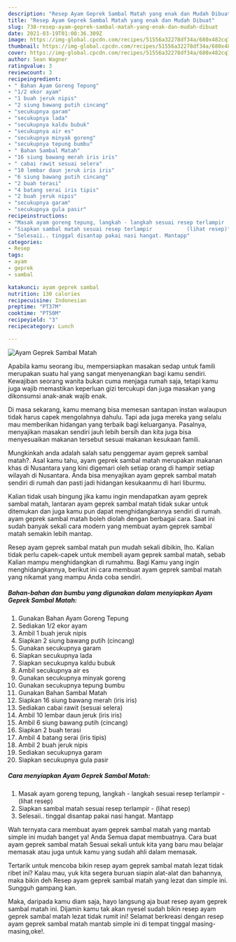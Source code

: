 ```yaml
---
description: "Resep Ayam Geprek Sambal Matah yang enak dan Mudah Dibuat"
title: "Resep Ayam Geprek Sambal Matah yang enak dan Mudah Dibuat"
slug: 738-resep-ayam-geprek-sambal-matah-yang-enak-dan-mudah-dibuat
date: 2021-03-19T01:08:36.309Z
image: https://img-global.cpcdn.com/recipes/51556a32278df34a/680x482cq70/ayam-geprek-sambal-matah-foto-resep-utama.jpg
thumbnail: https://img-global.cpcdn.com/recipes/51556a32278df34a/680x482cq70/ayam-geprek-sambal-matah-foto-resep-utama.jpg
cover: https://img-global.cpcdn.com/recipes/51556a32278df34a/680x482cq70/ayam-geprek-sambal-matah-foto-resep-utama.jpg
author: Sean Wagner
ratingvalue: 3
reviewcount: 3
recipeingredient:
- " Bahan Ayam Goreng Tepung"
- "1/2 ekor ayam"
- "1 buah jeruk nipis"
- "2 siung bawang putih cincang"
- "secukupnya garam"
- "secukupnya lada"
- "secukupnya kaldu bubuk"
- "secukupnya air es"
- "secukupnya minyak goreng"
- "secukupnya tepung bumbu"
- " Bahan Sambal Matah"
- "16 siung bawang merah iris iris"
- " cabai rawit sesuai selera"
- "10 lembar daun jeruk iris iris"
- "6 siung bawang putih cincang"
- "2 buah terasi"
- "4 batang serai iris tipis"
- "2 buah jeruk nipis"
- "secukupnya garam"
- "secukupnya gula pasir"
recipeinstructions:
- "Masak ayam goreng tepung, langkah - langkah sesuai resep terlampir           (lihat resep)"
- "Siapkan sambal matah sesuai resep terlampir           (lihat resep)"
- "Selesaii.. tinggal disantap pakai nasi hangat. Mantapp"
categories:
- Resep
tags:
- ayam
- geprek
- sambal

katakunci: ayam geprek sambal 
nutrition: 130 calories
recipecuisine: Indonesian
preptime: "PT37M"
cooktime: "PT50M"
recipeyield: "3"
recipecategory: Lunch

---
```



![Ayam Geprek Sambal Matah](https://img-global.cpcdn.com/recipes/51556a32278df34a/680x482cq70/ayam-geprek-sambal-matah-foto-resep-utama.jpg)

Apabila kamu seorang ibu, mempersiapkan masakan sedap untuk famili merupakan suatu hal yang sangat menyenangkan bagi kamu sendiri. Kewajiban seorang  wanita bukan cuma menjaga rumah saja, tetapi kamu juga wajib memastikan keperluan gizi tercukupi dan juga masakan yang dikonsumsi anak-anak wajib enak.

Di masa  sekarang, kamu memang bisa memesan santapan instan walaupun tidak harus capek mengolahnya dahulu. Tapi ada juga mereka yang selalu mau memberikan hidangan yang terbaik bagi keluarganya. Pasalnya, menyajikan masakan sendiri jauh lebih bersih dan kita juga bisa menyesuaikan makanan tersebut sesuai makanan kesukaan famili. 



Mungkinkah anda adalah salah satu penggemar ayam geprek sambal matah?. Asal kamu tahu, ayam geprek sambal matah merupakan makanan khas di Nusantara yang kini digemari oleh setiap orang di hampir setiap wilayah di Nusantara. Anda bisa menyajikan ayam geprek sambal matah sendiri di rumah dan pasti jadi hidangan kesukaanmu di hari liburmu.

Kalian tidak usah bingung jika kamu ingin mendapatkan ayam geprek sambal matah, lantaran ayam geprek sambal matah tidak sukar untuk ditemukan dan juga kamu pun dapat menghidangkannya sendiri di rumah. ayam geprek sambal matah boleh diolah dengan berbagai cara. Saat ini sudah banyak sekali cara modern yang membuat ayam geprek sambal matah semakin lebih mantap.

Resep ayam geprek sambal matah pun mudah sekali dibikin, lho. Kalian tidak perlu capek-capek untuk membeli ayam geprek sambal matah, sebab Kalian mampu menghidangkan di rumahmu. Bagi Kamu yang ingin menghidangkannya, berikut ini cara membuat ayam geprek sambal matah yang nikamat yang mampu Anda coba sendiri.

<!--inarticleads1-->

##### Bahan-bahan dan bumbu yang digunakan dalam menyiapkan Ayam Geprek Sambal Matah:

1. Gunakan  Bahan Ayam Goreng Tepung
1. Sediakan 1/2 ekor ayam
1. Ambil 1 buah jeruk nipis
1. Siapkan 2 siung bawang putih (cincang)
1. Gunakan secukupnya garam
1. Siapkan secukupnya lada
1. Siapkan secukupnya kaldu bubuk
1. Ambil secukupnya air es
1. Gunakan secukupnya minyak goreng
1. Gunakan secukupnya tepung bumbu
1. Gunakan  Bahan Sambal Matah
1. Siapkan 16 siung bawang merah (iris iris)
1. Sediakan  cabai rawit (sesuai selera)
1. Ambil 10 lembar daun jeruk (iris iris)
1. Ambil 6 siung bawang putih (cincang)
1. Siapkan 2 buah terasi
1. Ambil 4 batang serai (iris tipis)
1. Ambil 2 buah jeruk nipis
1. Sediakan secukupnya garam
1. Siapkan secukupnya gula pasir




<!--inarticleads2-->

##### Cara menyiapkan Ayam Geprek Sambal Matah:

1. Masak ayam goreng tepung, langkah - langkah sesuai resep terlampir -           (lihat resep)
1. Siapkan sambal matah sesuai resep terlampir -           (lihat resep)
1. Selesaii.. tinggal disantap pakai nasi hangat. Mantapp




Wah ternyata cara membuat ayam geprek sambal matah yang mantab simple ini mudah banget ya! Anda Semua dapat membuatnya. Cara buat ayam geprek sambal matah Sesuai sekali untuk kita yang baru mau belajar memasak atau juga untuk kamu yang sudah ahli dalam memasak.

Tertarik untuk mencoba bikin resep ayam geprek sambal matah lezat tidak ribet ini? Kalau mau, yuk kita segera buruan siapin alat-alat dan bahannya, maka bikin deh Resep ayam geprek sambal matah yang lezat dan simple ini. Sungguh gampang kan. 

Maka, daripada kamu diam saja, hayo langsung aja buat resep ayam geprek sambal matah ini. Dijamin kamu tak akan nyesel sudah bikin resep ayam geprek sambal matah lezat tidak rumit ini! Selamat berkreasi dengan resep ayam geprek sambal matah mantab simple ini di tempat tinggal masing-masing,oke!.

